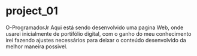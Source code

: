 # project_01
O-ProgramadorJr  Aqui está sendo desenvolvido uma pagina Web, onde usarei inicialmente de portifólio digital, com o ganho do meu conhecimento irei fazendo ajustes necessários para deixar o conteúdo desenvolvido da melhor maneira possivel.
